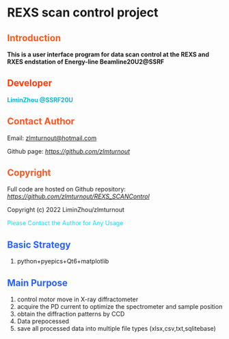 # REXS scan control project

## <font color=#ff5722>Introduction</font>

**This is a user interface program for data scan control at the REXS and RXES endstation of  Energy-line Beamline20U2@SSRF**

## <font color=#ff3d00>Developer</font>

<font color=#00b8d4>**LiminZhou @SSRF20U**</font>

## <font color=#ff5722>Contact Author</font>

Email: zlmturnout@hotmail.com

Github page: *https://github.com/zlmturnout*

## <font color=#ff5722>Copyright</font>

Full code are hosted on Github repository: *https://github.com/zlmturnout/REXS_SCANControl*

Copyright (c) 2022 LiminZhou/zlmturnout

<font color=#00e5ff> Please Contact the Author for Any Usage</font>

## <font color=#2962ff>Basic Strategy</font>

1. python+pyepics+Qt6+matplotlib

## <font color=#2962ff>Main Purpose</font>

1. control motor move in X-ray diffractometer
2. acquire the PD current to optimize the spectrometer and sample position
3. obtain the diffraction patterns by CCD
4. Data prepocessed
5. save all processed data into multiple file types (xlsx,csv,txt,sqlitebase)